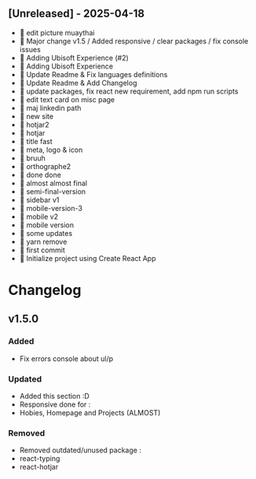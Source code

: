 ## [Unreleased] - 2025-04-18


- 🔸 edit picture muaythai
- 🔸 Major change v1.5 / Added responsive / clear packages / fix console issues
- 🔸 Adding Ubisoft Experience (#2)
- 🔸 Adding Ubisoft Experience
- 🔸 Update Readme & Fix languages definitions
- 🔸 Update Readme & Add Changelog
- 🔸 update packages, fix react new requirement, add npm run scripts
- 🔸 edit text card on misc page
- 🔸 maj linkedin path
- 🔸 new site
- 🔸 hotjar2
- 🔸 hotjar
- 🔸 title fast
- 🔸 meta, logo & icon
- 🔸 bruuh
- 🔸 orthographe2
- 🔸 done done
- 🔸 almost almost final
- 🔸 semi-final-version
- 🔸 sidebar v1
- 🔸 mobile-version-3
- 🔸 mobile v2
- 🔸 mobile version
- 🔸 some updates
- 🔸 yarn remove
- 🔸 first commit
- 🔸 Initialize project using Create React App

# Changelog

## v1.5.0

### Added
- Fix errors console about ul/p

### Updated
 - Added this section :D
 - Responsive done for :
 - Hobies, Homepage and Projects (ALMOST)

### Removed
- Removed outdated/unused package :
- react-typing
- react-hotjar
